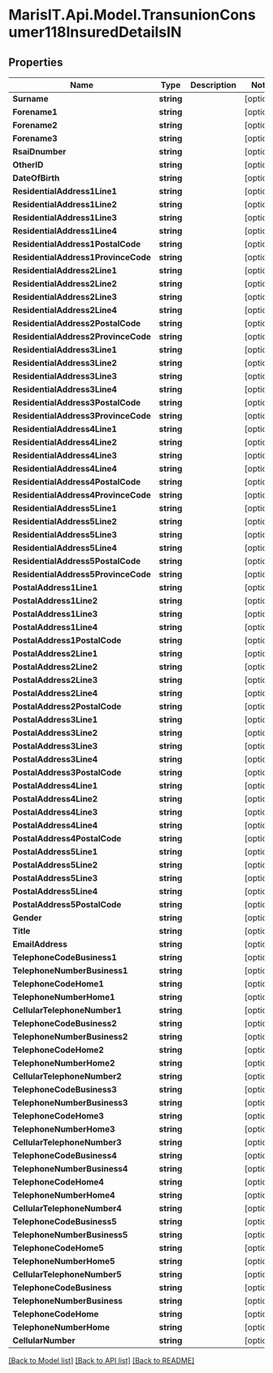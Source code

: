 
# MarisIT.Api.Model.TransunionConsumer118InsuredDetailsIN

## Properties

Name | Type | Description | Notes
------------ | ------------- | ------------- | -------------
**Surname** | **string** |  | [optional] 
**Forename1** | **string** |  | [optional] 
**Forename2** | **string** |  | [optional] 
**Forename3** | **string** |  | [optional] 
**RsaiDnumber** | **string** |  | [optional] 
**OtherID** | **string** |  | [optional] 
**DateOfBirth** | **string** |  | [optional] 
**ResidentialAddress1Line1** | **string** |  | [optional] 
**ResidentialAddress1Line2** | **string** |  | [optional] 
**ResidentialAddress1Line3** | **string** |  | [optional] 
**ResidentialAddress1Line4** | **string** |  | [optional] 
**ResidentialAddress1PostalCode** | **string** |  | [optional] 
**ResidentialAddress1ProvinceCode** | **string** |  | [optional] 
**ResidentialAddress2Line1** | **string** |  | [optional] 
**ResidentialAddress2Line2** | **string** |  | [optional] 
**ResidentialAddress2Line3** | **string** |  | [optional] 
**ResidentialAddress2Line4** | **string** |  | [optional] 
**ResidentialAddress2PostalCode** | **string** |  | [optional] 
**ResidentialAddress2ProvinceCode** | **string** |  | [optional] 
**ResidentialAddress3Line1** | **string** |  | [optional] 
**ResidentialAddress3Line2** | **string** |  | [optional] 
**ResidentialAddress3Line3** | **string** |  | [optional] 
**ResidentialAddress3Line4** | **string** |  | [optional] 
**ResidentialAddress3PostalCode** | **string** |  | [optional] 
**ResidentialAddress3ProvinceCode** | **string** |  | [optional] 
**ResidentialAddress4Line1** | **string** |  | [optional] 
**ResidentialAddress4Line2** | **string** |  | [optional] 
**ResidentialAddress4Line3** | **string** |  | [optional] 
**ResidentialAddress4Line4** | **string** |  | [optional] 
**ResidentialAddress4PostalCode** | **string** |  | [optional] 
**ResidentialAddress4ProvinceCode** | **string** |  | [optional] 
**ResidentialAddress5Line1** | **string** |  | [optional] 
**ResidentialAddress5Line2** | **string** |  | [optional] 
**ResidentialAddress5Line3** | **string** |  | [optional] 
**ResidentialAddress5Line4** | **string** |  | [optional] 
**ResidentialAddress5PostalCode** | **string** |  | [optional] 
**ResidentialAddress5ProvinceCode** | **string** |  | [optional] 
**PostalAddress1Line1** | **string** |  | [optional] 
**PostalAddress1Line2** | **string** |  | [optional] 
**PostalAddress1Line3** | **string** |  | [optional] 
**PostalAddress1Line4** | **string** |  | [optional] 
**PostalAddress1PostalCode** | **string** |  | [optional] 
**PostalAddress2Line1** | **string** |  | [optional] 
**PostalAddress2Line2** | **string** |  | [optional] 
**PostalAddress2Line3** | **string** |  | [optional] 
**PostalAddress2Line4** | **string** |  | [optional] 
**PostalAddress2PostalCode** | **string** |  | [optional] 
**PostalAddress3Line1** | **string** |  | [optional] 
**PostalAddress3Line2** | **string** |  | [optional] 
**PostalAddress3Line3** | **string** |  | [optional] 
**PostalAddress3Line4** | **string** |  | [optional] 
**PostalAddress3PostalCode** | **string** |  | [optional] 
**PostalAddress4Line1** | **string** |  | [optional] 
**PostalAddress4Line2** | **string** |  | [optional] 
**PostalAddress4Line3** | **string** |  | [optional] 
**PostalAddress4Line4** | **string** |  | [optional] 
**PostalAddress4PostalCode** | **string** |  | [optional] 
**PostalAddress5Line1** | **string** |  | [optional] 
**PostalAddress5Line2** | **string** |  | [optional] 
**PostalAddress5Line3** | **string** |  | [optional] 
**PostalAddress5Line4** | **string** |  | [optional] 
**PostalAddress5PostalCode** | **string** |  | [optional] 
**Gender** | **string** |  | [optional] 
**Title** | **string** |  | [optional] 
**EmailAddress** | **string** |  | [optional] 
**TelephoneCodeBusiness1** | **string** |  | [optional] 
**TelephoneNumberBusiness1** | **string** |  | [optional] 
**TelephoneCodeHome1** | **string** |  | [optional] 
**TelephoneNumberHome1** | **string** |  | [optional] 
**CellularTelephoneNumber1** | **string** |  | [optional] 
**TelephoneCodeBusiness2** | **string** |  | [optional] 
**TelephoneNumberBusiness2** | **string** |  | [optional] 
**TelephoneCodeHome2** | **string** |  | [optional] 
**TelephoneNumberHome2** | **string** |  | [optional] 
**CellularTelephoneNumber2** | **string** |  | [optional] 
**TelephoneCodeBusiness3** | **string** |  | [optional] 
**TelephoneNumberBusiness3** | **string** |  | [optional] 
**TelephoneCodeHome3** | **string** |  | [optional] 
**TelephoneNumberHome3** | **string** |  | [optional] 
**CellularTelephoneNumber3** | **string** |  | [optional] 
**TelephoneCodeBusiness4** | **string** |  | [optional] 
**TelephoneNumberBusiness4** | **string** |  | [optional] 
**TelephoneCodeHome4** | **string** |  | [optional] 
**TelephoneNumberHome4** | **string** |  | [optional] 
**CellularTelephoneNumber4** | **string** |  | [optional] 
**TelephoneCodeBusiness5** | **string** |  | [optional] 
**TelephoneNumberBusiness5** | **string** |  | [optional] 
**TelephoneCodeHome5** | **string** |  | [optional] 
**TelephoneNumberHome5** | **string** |  | [optional] 
**CellularTelephoneNumber5** | **string** |  | [optional] 
**TelephoneCodeBusiness** | **string** |  | [optional] 
**TelephoneNumberBusiness** | **string** |  | [optional] 
**TelephoneCodeHome** | **string** |  | [optional] 
**TelephoneNumberHome** | **string** |  | [optional] 
**CellularNumber** | **string** |  | [optional] 

[[Back to Model list]](../README.md#documentation-for-models)
[[Back to API list]](../README.md#documentation-for-api-endpoints)
[[Back to README]](../README.md)

